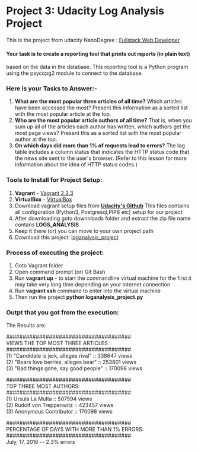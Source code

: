 # Project 3: Udacity Log Analysis Project

This is the project from udacity NanoDegree : [Fullstack Web Developer](https://classroom.udacity.com/nanodegrees/nd004/dashboard/overview)

#### Your task is to create a reporting tool that prints out reports (in plain text) 

based on the data in the database. This reporting tool is a
Python program using the psycopg2 module to connect to the database. 

### Here is your Tasks to Answer:-
1. **What are the most popular three articles of all time?** Which
  articles have been accessed the most? Present this information as a
  sorted list with the most popular article at the top.
2. **Who are the most popular article authors of all time?** That is,
   when you sum up all of the articles each author has written, which
   authors get the most page views? Present this as a sorted list with
   the most popular author at the top.
3. **On which days did more than 1% of requests lead to errors?** The
   log table includes a column status that indicates the HTTP status
   code that the news site sent to the user's browser. (Refer to this
   lesson for more information about the idea of HTTP status codes.) 
   
### Tools to Install for Project Setup:

1. **Vagrant** - [Vagrant 2.2.3](https://releases.hashicorp.com/vagrant/2.2.3/vagrant_2.2.3_x86_64.msi)
2. **VirtualBox** - [VirtualBox](https://www.virtualbox.org/wiki/Download_Old_Builds_5_1)
3. Download vagrant setup files from **[Udacity's Github](https://github.com/udacity/fullstack-nanodegree-vm)**
This files contains all configuration (Python3, Postgresql,PIP8 etc) setup for our project
4. After downloading goto downnloads folder and extract the zip file name contans **LOGS_ANALYSIS**
5. Keep it there (or) you can move to your own project path
6. Download this project: [loganalysis_project](https://github.com/shyam6163/LogAnalysis)

### Process of executing the project:
1. Goto Vagrant folder
2. Open command prompt (or) Git Bash 
3. Run **vagrant up** - to start the commandline virtual machine for the first it may take very long time depending on your internet connection
4. Run **vagrant ssh** command to enter into the virtual machine
5. Then run the project **python loganalysis_project.py**

### Outpt that you got from the execution:
The Results are:

######################################<br>
 VIEWS THE TOP MOST THREE ARTICLES  :<br>
######################################<br>
(1) "Candidate is jerk, alleges rival" :: 338647 views<br>
(2) "Bears love berries, alleges bear" :: 253801 views<br>
(3) "Bad things gone, say good people" :: 170098 views<br>

######################################<br>
TOP THREE MOST AUTHORS:<br>
######################################<br>
(1) Ursula La Multa :: 507594 views<br>
(2) Rudolf von Treppenwitz :: 423457 views<br>
(3) Anonymous Contributor :: 170098 views<br>

######################################<br>
PERCENTAGE OF DAYS WITH MORE THAN 1% ERRORS:<br>
######################################<br>
July, 17, 2016 -- 2.3% errors<br>

